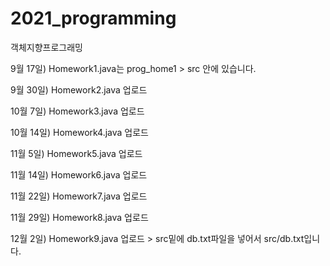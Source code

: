 # 2021_programming
객체지향프로그래밍

9월 17일) Homework1.java는 prog_home1 > src 안에 있습니다.

9월 30일) Homework2.java 업로드

10월 7일) Homework3.java 업로드

10월 14일) Homework4.java 업로드

11월 5일) Homework5.java 업로드

11월 14일) Homework6.java 업로드

11월 22일) Homework7.java 업로드

11월 29일) Homework8.java 업로드

12월 2일) Homework9.java 업로드 > src밑에 db.txt파일을 넣어서 src/db.txt입니다.
